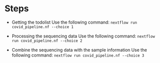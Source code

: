 # Steps

* Getting the todolist
Use the following command:
`nextflow run covid_pipeline.nf --choice 1`

* Processing the sequencing data
Use the following command:
`nextflow run covid_pipeline.nf --choice 2`

* Combine the sequencing data with the sample information 
Use the following command:
`nextflow run covid_pipeline.nf --choice 3`